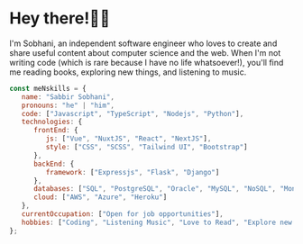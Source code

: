 
<!--
**iamsabbirsobhani/iamsabbirsobhani** is a ✨ _special_ ✨ repository because its `README.md` (this file) appears on your GitHub profile.

Here are some ideas to get you started:

- 🔭 I’m currently working on ...
- 🌱 I’m currently learning ...
- 👯 I’m looking to collaborate on ...
- 🤔 I’m looking for help with ...
- 💬 Ask me about ...
- 📫 How to reach me: ...
- 😄 Pronouns: ...
- ⚡ Fun fact: ...
-->
# Hey there!👋🏼 

I'm Sobhani, an independent software engineer who loves to create and share useful content about computer science and the web. When I'm not writing code (which is rare because I have no life whatsoever!), you'll find me reading books, exploring new things, and listening to music.

```javascript
const meNskills = {
   name: "Sabbir Sobhani",
   pronouns: "he" | "him",
   code: ["Javascript", "TypeScript", "Nodejs", "Python"],
   technologies: {
      frontEnd: {
         js: ["Vue", "NuxtJS", "React", "NextJS"],
         style: ["CSS", "SCSS", "Tailwind UI", "Bootstrap"]
      },
      backEnd: {
         framework: ["Expressjs", "Flask", "Django"]
      },
      databases: ["SQL", "PostgreSQL", "Oracle", "MySQL", "NoSQL", "MongoDB"],
      cloud: ["AWS", "Azure", "Heroku"]
   },
   currentOccupation: ["Open for job opportunities"],
   hobbies: ["Coding", "Listening Music", "Love to Read", "Explore new things"],
};
```
